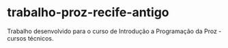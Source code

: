 # trabalho-proz-recife-antigo
Trabalho desenvolvido para o curso de Introdução a Programação da Proz - cursos técnicos.
